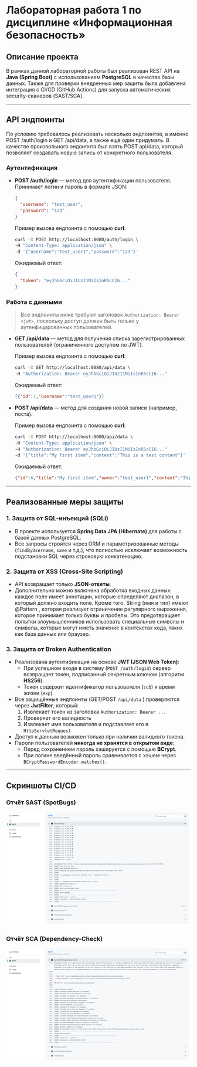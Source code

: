 # Лабораторная работа 1 по дисциплине «Информационная безопасность»

## Описание проекта
В рамках данной лабораторной работы был реализован REST API на **Java (Spring Boot)** с использованием **PostgreSQL** в качестве базы данных. Также для проверки внедренных мер защиты была добавлена интеграция с CI/CD (GitHub Actions) для запуска автоматических security-сканеров (SAST/SCA).

---

## API эндпоинты

По условию требовалось реализовать несколько эндпоинтов, а именно POST /auth/login и GET /api/data, а также ещё один придумать. В качестве произвольного эндоипнта был взять POST api/data, который позволяет создавать новую запись от конкретного пользователя.

### Аутентификация
- **POST /auth/login** — метод для аутентификации пользователя.
  Принимает логин и пароль в формате JSON:
  ```json
  {
    "username": "test_user",
    "password": "123"
  }
  ```
  Пример вызова ендпоинта с помощью **curl**:
  ```bash
  curl -X POST http://localhost:8080/auth/login \
  -H "Content-Type: application/json" \
  -d '{"username":"test_user1","password":"123"}'
  ```
  Ожидаемый ответ:
  ```json
  {
    "token": "eyJhbGciOiJIUzI1NiIsInR5cCI6..."
  }
  ```

### Работа с данными
> Все эндпоинты ниже требуют заголовок `Authorization: Bearer <jwt>`, поскольку доступ должен быть только у аутенфицированных пользователей.

- **GET /api/data** — метод для получения списка зарегистрированных пользователей (ограниченного доступом по JWT).

  Пример вызова ендпоинта с помощью **curl**:
  ```bash
  curl -X GET http://localhost:8080/api/data \
  -H "Authorization: Bearer eyJhbGciOiJIUzI1NiIsInR5cCI6..."
  ```
  Ожидаемый ответ:
  ```json
  [{"id":1,"username":"test_user1"}]
  ```

- **POST /api/data**  — метод для создания новой записи (например, поста).  

  Пример вызова ендпоинта с помощью **curl**:
  ```bash
  curl -X POST http://localhost:8080/api/data \
  -H "Content-Type: application/json" \
  -H "Authorization: Bearer eyJhbGciOiJIUzI1NiIsInR5cCI6..."
  -d '{"title":"My first item","content":"This is a test content"}'
  ```
  Ожидаемый ответ:
  ```json
  {"id":6,"title":"My first item","owner":"test_user1","content":"This is a test content"}  
  ```

---

## Реализованные меры защиты


### 1. Защита от SQL-инъекций (SQLi)
- В проекте используется **Spring Data JPA (Hibernate)** для работы с базой данных PostgreSQL.
- Все запросы строятся через ORM и параметризованные методы (`findByUsername`, `save` и т.д.), что полностью исключает возможность подстановки SQL через строковую конкатенацию.

### 2. Защита от XSS (Cross-Site Scripting)
- API возвращает только **JSON-ответы**.
- Дополнительно можно включена обработка входных данных: каждое поле имеет аннотации, которые определяют диапазон, в который должно входить поле. Кроме того, String (имя и тип) имеют @Pattern , которая реализует ограничение регулярного выражения, которое принимает только буквы и пробелы. Это предотвращает попытки злоумышленников использовать специальные символы и символы, которые могут иметь значение в контекстах кода, таких как база данных или браузер.

### 3. Защита от Broken Authentication
- Реализована аутентификация на основе **JWT (JSON Web Token)**:
  - При успешном входе в систему (`POST /auth/login`) сервер возвращает токен, подписанный секретным ключом (алгоритм **HS256**).
  - Токен содержит идентификатор пользователя (`sub`) и время жизни (`exp`).
- Все защищённые эндпоинты (GET/POST `/api/data` ) проверяются через **JwtFilter**, который:
  1. Извлекает токен из заголовка `Authorization: Bearer ...`
  2. Проверяет его валидность
  3. Извлекает имя пользователя и подставляет его в `HttpServletRequest`
- Доступ к данным возможен только при наличии валидного токена.
- Пароли пользователей **никогда не хранятся в открытом виде**:
  - Перед сохранением пароль хэшируется с помощью **BCrypt**.
  - При логине введённый пароль сравнивается с хэшем через `BCryptPasswordEncoder.matches()`.
---

## Скриншоты CI/CD

### Отчёт SAST (SpotBugs)
![img.png](img.png)

### Отчёт SCA (Dependency-Check)
![img_1.png](img_1.png)
